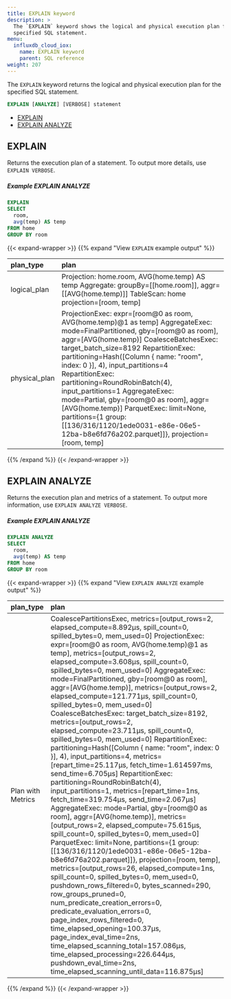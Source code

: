 ```yaml
---
title: EXPLAIN keyword
description: > 
  The `EXPLAIN` keyword shows the logical and physical execution plan for the
  specified SQL statement.
menu:
  influxdb_cloud_iox:
    name: EXPLAIN keyword
    parent: SQL reference
weight: 207
---
```


The `EXPLAIN` keyword returns the logical and physical execution plan for the
specified SQL statement.

```sql
EXPLAIN [ANALYZE] [VERBOSE] statement
```

- [EXPLAIN](#explain)
- [EXPLAIN ANALYZE](#explain-analyze)

## EXPLAIN

Returns the execution plan of a statement.
To output more details, use `EXPLAIN VERBOSE`.

##### Example EXPLAIN ANALYZE

```sql
EXPLAIN
SELECT
  room,
  avg(temp) AS temp
FROM home
GROUP BY room
```

{{< expand-wrapper >}}
{{% expand "View `EXPLAIN` example output" %}}

| plan_type     | plan                                                                                                                                                                                                                                                                                                                                                                                                                                                                                                                                                                             |
| :------------ | :------------------------------------------------------------------------------------------------------------------------------------------------------------------------------------------------------------------------------------------------------------------------------------------------------------------------------------------------------------------------------------------------------------------------------------------------------------------------------------------------------------------------------------------------------------------------------- |
| logical_plan  | Projection: home.room, AVG(home.temp) AS temp Aggregate: groupBy=[[home.room]], aggr=[[AVG(home.temp)]] TableScan: home projection=[room, temp]                                                                                                                                                                                                                                                                                                                                                                                                                                  |
| physical_plan | ProjectionExec: expr=[room@0 as room, AVG(home.temp)@1 as temp] AggregateExec: mode=FinalPartitioned, gby=[room@0 as room], aggr=[AVG(home.temp)] CoalesceBatchesExec: target_batch_size=8192 RepartitionExec: partitioning=Hash([Column { name: "room", index: 0 }], 4), input_partitions=4 RepartitionExec: partitioning=RoundRobinBatch(4), input_partitions=1 AggregateExec: mode=Partial, gby=[room@0 as room], aggr=[AVG(home.temp)] ParquetExec: limit=None, partitions={1 group: [[136/316/1120/1ede0031-e86e-06e5-12ba-b8e6fd76a202.parquet]]}, projection=[room, temp] |

{{% /expand %}}
{{< /expand-wrapper >}}

## EXPLAIN ANALYZE

Returns the execution plan and metrics of a statement.
To output more information, use `EXPLAIN ANALYZE VERBOSE`.

##### Example EXPLAIN ANALYZE

```sql
EXPLAIN ANALYZE
SELECT
  room,
  avg(temp) AS temp
FROM home
GROUP BY room
```

{{< expand-wrapper >}}
{{% expand "View `EXPLAIN ANALYZE` example output" %}}

| plan_type         | plan                                                                                                                                                                                                                                                                                                                                                                                                                                                                                                                                                                                                                                                                                                                                                                                                                                                                                                                                                                                                                                                                                                                                                                                                                                                                                                                                                                                                                                                                                                                                                                                                                                                                                                            |
| :---------------- | :-------------------------------------------------------------------------------------------------------------------------------------------------------------------------------------------------------------------------------------------------------------------------------------------------------------------------------------------------------------------------------------------------------------------------------------------------------------------------------------------------------------------------------------------------------------------------------------------------------------------------------------------------------------------------------------------------------------------------------------------------------------------------------------------------------------------------------------------------------------------------------------------------------------------------------------------------------------------------------------------------------------------------------------------------------------------------------------------------------------------------------------------------------------------------------------------------------------------------------------------------------------------------------------------------------------------------------------------------------------------------------------------------------------------------------------------------------------------------------------------------------------------------------------------------------------------------------------------------------------------------------------------------------------------------------------------------------------- |
| Plan with Metrics | CoalescePartitionsExec, metrics=[output_rows=2, elapsed_compute=8.892µs, spill_count=0, spilled_bytes=0, mem_used=0] ProjectionExec: expr=[room@0 as room, AVG(home.temp)@1 as temp], metrics=[output_rows=2, elapsed_compute=3.608µs, spill_count=0, spilled_bytes=0, mem_used=0] AggregateExec: mode=FinalPartitioned, gby=[room@0 as room], aggr=[AVG(home.temp)], metrics=[output_rows=2, elapsed_compute=121.771µs, spill_count=0, spilled_bytes=0, mem_used=0] CoalesceBatchesExec: target_batch_size=8192, metrics=[output_rows=2, elapsed_compute=23.711µs, spill_count=0, spilled_bytes=0, mem_used=0] RepartitionExec: partitioning=Hash([Column { name: "room", index: 0 }], 4), input_partitions=4, metrics=[repart_time=25.117µs, fetch_time=1.614597ms, send_time=6.705µs] RepartitionExec: partitioning=RoundRobinBatch(4), input_partitions=1, metrics=[repart_time=1ns, fetch_time=319.754µs, send_time=2.067µs] AggregateExec: mode=Partial, gby=[room@0 as room], aggr=[AVG(home.temp)], metrics=[output_rows=2, elapsed_compute=75.615µs, spill_count=0, spilled_bytes=0, mem_used=0] ParquetExec: limit=None, partitions={1 group: [[136/316/1120/1ede0031-e86e-06e5-12ba-b8e6fd76a202.parquet]]}, projection=[room, temp], metrics=[output_rows=26, elapsed_compute=1ns, spill_count=0, spilled_bytes=0, mem_used=0, pushdown_rows_filtered=0, bytes_scanned=290, row_groups_pruned=0, num_predicate_creation_errors=0, predicate_evaluation_errors=0, page_index_rows_filtered=0, time_elapsed_opening=100.37µs, page_index_eval_time=2ns, time_elapsed_scanning_total=157.086µs, time_elapsed_processing=226.644µs, pushdown_eval_time=2ns, time_elapsed_scanning_until_data=116.875µs] |

{{% /expand %}}
{{< /expand-wrapper >}}